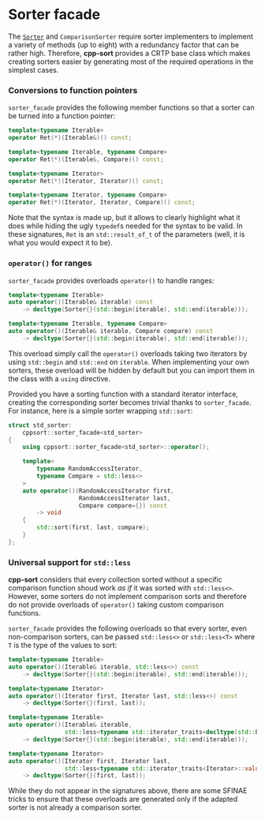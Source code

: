 # Sorter facade

The [`Sorter`](sorters.md) and `ComparisonSorter` require sorter implementers
to implement a variety of methods (up to eight) with a redundancy factor that
can be rather high. Therefore, **cpp-sort** provides a CRTP base class which
makes creating sorters easier by generating most of the required operations
in the simplest cases.

### Conversions to function pointers

`sorter_facade` provides the following member functions so that a sorter can
be turned into a function pointer:

```cpp
template<typename Iterable>
operator Ret(*)(Iterable&)() const;

template<typename Iterable, typename Compare>
operator Ret(*)(Iterable&, Compare)() const;

template<typename Iterator>
operator Ret(*)(Iterator, Iterator)() const;

template<typename Iterator, typename Compare>
operator Ret(*)(Iterator, Iterator, Compare)() const;
```

Note that the syntax is made up, but it allows to clearly highlight what it
does while hiding the ugly `typedef`s needed for the syntax to be valid. In
these signatures, `Ret` is an `std::result_of_t` of the parameters (well, it
is what you would expect it to be).

### `operator()` for ranges

`sorter_facade` provides overloads `operator()` to handle ranges:

```cpp
template<typename Iterable>
auto operator()(Iterable& iterable) const
    -> decltype(Sorter{}(std::begin(iterable), std::end(iterable)));

template<typename Iterable, typename Compare>
auto operator()(Iterable& iterable, Compare compare) const
    -> decltype(Sorter{}(std::begin(iterable), std::end(iterable)));
```

This overload simply call the `operator()` overloads taking two iterators
by using `std::begin` and `std::end` on `iterable`. When implementing your
own sorters, these overload will be hidden by default but you can import
them in the class with a `using` directive.

Provided you have a sorting function with a standard iterator interface,
creating the corresponding sorter becomes trivial thanks to `sorter_facade`.
For instance, here is a simple sorter wrapping `std::sort`:

```cpp
struct std_sorter:
    cppsort::sorter_facade<std_sorter>
{
    using cppsort::sorter_facade<std_sorter>::operator();

    template<
        typename RandomAccessIterator,
        typename Compare = std::less<>
    >
    auto operator()(RandomAccessIterator first,
                    RandomAccessIterator last,
                    Compare compare={}) const
        -> void
    {
        std::sort(first, last, compare);
    }
};
```

### Universal support for `std::less`

**cpp-sort** considers that every collection sorted without a specific
comparison function shoud work *as if* it was sorted with `std::less<>`.
However, some sorters do not implement comparison sorts and therefore do
not provide overloads of `operator()` taking custom comparison functions.

`sorter_facade` provides the following overloads so that every sorter,
even non-comparison sorters, can be passed `std::less<>` or `std::less<T>`
where `T` is the type of the values to sort:

```cpp
template<typename Iterable>
auto operator()(Iterable& iterable, std::less<>) const
    -> decltype(Sorter{}(std::begin(iterable), std::end(iterable)));

template<typename Iterator>
auto operator()(Iterator first, Iterator last, std::less<>) const
    -> decltype(Sorter{}(first, last));

template<typename Iterable>
auto operator()(Iterable& iterable,
                std::less<typename std::iterator_traits<decltype(std::begin(iterable))>::value_type>) const
    -> decltype(Sorter{}(std::begin(iterable), std::end(iterable)));

template<typename Iterator>
auto operator()(Iterator first, Iterator last,
                std::less<typename std::iterator_traits<Iterator>::value_type>) const
    -> decltype(Sorter{}(first, last));
```

While they do not appear in the signatures above, there are some SFINAE
tricks to ensure that these overloads are generated only if the adapted
sorter is not already a comparison sorter.
